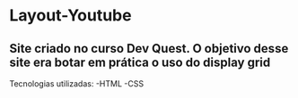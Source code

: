 # Layout-Youtube
Site criado no curso Dev Quest. O objetivo desse site era botar em prática o uso do display grid
-------------------------------------------------------------------------------------------------------------------------------------------------------------------------
Tecnologias utilizadas:
-HTML
-CSS
